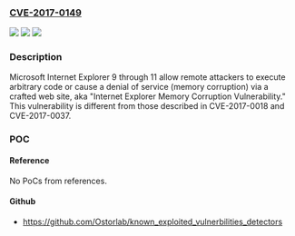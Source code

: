 ### [CVE-2017-0149](https://cve.mitre.org/cgi-bin/cvename.cgi?name=CVE-2017-0149)
![](https://img.shields.io/static/v1?label=Product&message=Internet%20Explorer&color=blue)
![](https://img.shields.io/static/v1?label=Version&message=n%2Fa&color=blue)
![](https://img.shields.io/static/v1?label=Vulnerability&message=Remote%20Code%20Execution&color=brighgreen)

### Description

Microsoft Internet Explorer 9 through 11 allow remote attackers to execute arbitrary code or cause a denial of service (memory corruption) via a crafted web site, aka "Internet Explorer Memory Corruption Vulnerability." This vulnerability is different from those described in CVE-2017-0018 and CVE-2017-0037.

### POC

#### Reference
No PoCs from references.

#### Github
- https://github.com/Ostorlab/known_exploited_vulnerbilities_detectors

